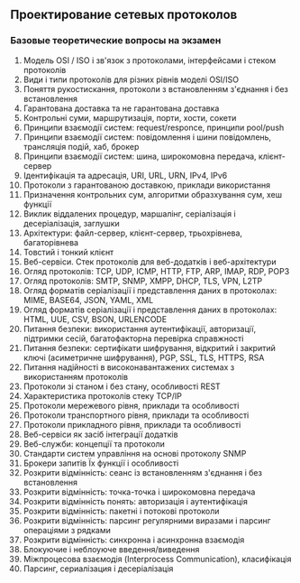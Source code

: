 ## Проектирование сетевых протоколов

### Базовые теоретические вопросы на экзамен

1. Модель OSI / ISO і зв'язок з протоколами, інтерфейсами і стеком протоколів
2. Види і типи протоколів для різних рівнів моделі OSI/ISO
3. Поняття рукостискання, протоколи з встановленням з'єднання і без встановлення
4. Гарантована доставка та не гарантована доставка
5. Контрольні суми, маршрутизація, порти, хости, сокети
6. Принципи взаємодії систем: request/responce, принципи pool/push
7. Принципи взаємодії систем: повідомлення і шини повідомлень, трансляція подій, хаб, брокер
8. Принципи взаємодії систем: шина, широкомовна передача, клієнт-сервер
9. Ідентифікація та адресація, URI, URL, URN, IPv4, IPv6
10. Протоколи з гарантованою доставкою, приклади використання
11. Призначення контрольних сум, алгоритми образхування сум, хеш функції
12. Виклик віддалених процедур, маршалінг, серіалізація і десеріалізація, заглушки
13. Архітектури: файл-сервер, клієнт-сервер, трьохрівнева, багаторівнева
14. Товстий і тонкий клієнт
15. Веб-сервіси. Стек протоколів для веб-додатків і веб-архітектури
16. Огляд протоколів: TCP, UDP, ICMP, HTTP, FTP, ARP, IMAP, RDP, POP3
17. Огляд протоколів: SMTP, SNMP, XMPP, DHCP, TLS, VPN, L2TP
18. Огляд форматів серіалізації і представлення даних в протоколах: MIME, BASE64, JSON, YAML, XML
19. Огляд форматів серіалізації і представлення даних в протоколах: HTML, UUE, CSV, BSON, URLENCODE
20. Питання безпеки: використання аутентифікації, авторизації, підтримки сесій, багатофакторна перевірка справжності
21. Питання безпеки: сертифікати шифрування, відкритий і закритий ключі (асиметричне шифрування), PGP, SSL, TLS, HTTPS, RSA
22. Питання надійності в високонавантажених системах з використанням протоколів
23. Протоколи зі станом і без стану, особливості REST
24. Характеристика протоколів стеку TCP/IP
25. Протоколи мережевого рівня, приклади та особливості
26. Протоколи транспортного рівня, приклади та особливості
27. Протоколи прикладного рівня, приклади та особливості
28. Веб-сервіси як засіб інтеграції додатків
29. Веб-служби: концепції та протоколи
30. Стандарти систем управління на основі протоколу SNMP
31. Брокери запитів Їх функції і особливості
32. Розкрити відмінність: сеанс із встановленням з'єднання і без встановлення
33. Розкрити відмінність: точка-точка і широкомовна передача
34. Розкрити відмінність понять: авторизація і аутентифікація
35. Розкрити відмінність: пакетні і потокові протоколи
36. Розкрити відмінність: парсинг регулярними виразами і парсинг операціями з рядками
37. Розкрити відмінність: синхронна і асинхронна взаємодія
38. Блокуючие і неблоуюче введення/виведення
39. Міжпроцесова взаємодія (Interprocess Communication), класифікація
40. Парсинг, сериалізация і десеріалізація
